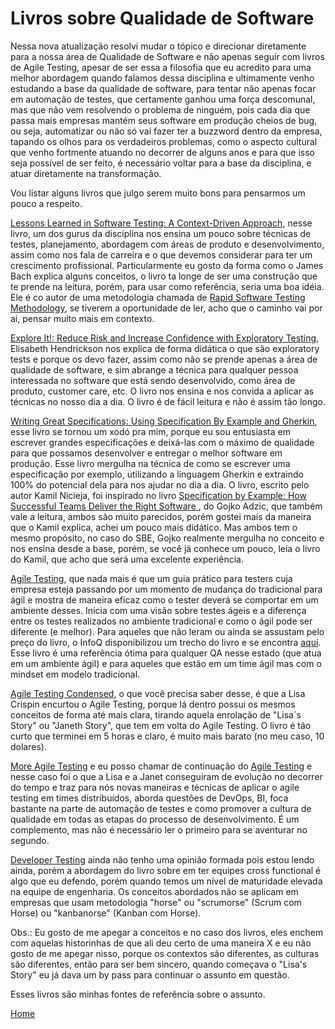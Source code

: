 # Livros sobre Qualidade de Software

Nessa nova atualização resolvi mudar o tópico e direcionar diretamente para a nossa área de Qualidade de Software e não apenas seguir com livros de Agile Testing, apesar de ser essa a filosofia que eu acredito para uma melhor abordagem quando falamos dessa disciplina e ultimamente venho estudando a base da qualidade de software, para tentar não apenas focar em automação de testes, que certamente ganhou uma força descomunal, mas que não vem resolvendo o problema de ninguém, pois cada dia que passa mais empresas mantém seus software em produção cheios de bug, ou seja, automatizar ou não só vai fazer ter a buzzword dentro da empresa, tapando os olhos para os verdadeiros problemas, como o aspecto cultural que venho fortmente atuando no decorrer de alguns anos e para que isso seja possível de ser feito, é necessário voltar para a base da disciplina, e atuar diretamente na transformação.

Vou listar alguns livros que julgo serem muito bons para pensarmos um pouco a respeito. 


[Lessons Learned in Software Testing: A Context-Driven Approach](https://amzn.to/2n3Rzc9), nesse livro, um dos gurus da disciplina nos ensina um pouco sobre técnicas de testes, planejamento, abordagem com áreas de produto e desenvolvimento, assim como nos fala de carreira e o que devemos considerar para ter um crescimento profissional. Particularmente eu gosto da forma como o James Bach explica alguns conceitos, o livro ta longe de ser uma construção que te prende na leitura, porém, para usar como referência, seria uma boa idéia. Ele é co autor de uma metodologia chamada de [Rapid Software Testing Methodology](https://www.satisfice.com/rapid-testing-methodology), se tiverem a oportunidade de ler, acho que o caminho vai por ai, pensar muito mais em contexto.

[Explore It!: Reduce Risk and Increase Confidence with Exploratory Testing](https://amzn.to/2mE5tBt), Elisabeth Hendrickson nos explica de forma didática o que são exploratory tests e porque os devo fazer, assim como não se prende apenas a área de qualidade de software, e sim abrange a técnica para qualquer pessoa interessada no software que está sendo desenvolvido, como área de produto, customer care, etc. O livro nos ensina e nos convida a aplicar as técnicas no nosso dia a dia. O livro é de fácil leitura e não é assim tão longo.

[Writing Great Specifications: Using Specification By Example and Gherkin](https://amzn.to/2kXxvre), esse livro se tornou um xodó pra mim, porque eu sou entusiasta em escrever grandes especificações e deixá-las com o máximo de qualidade para que possamos desenvolver e entregar o melhor software em produção. Esse livro mergulha na técnica de como se escrever uma especificação por exemplo, utilizando a linguagem Gherkin e extraindo 100% do potencial dela para nos ajudar no dia a dia. O livro, escrito pelo autor Kamil Nicieja, foi inspirado no livro [Specification by Example: How Successful Teams Deliver the Right Software ](https://amzn.to/2n78vi5), do Gojko Adzic, que também vale a leitura, ambos são muito parecidos, porém gostei mais da maneira que o Kamil explica, achei um pouco mais didático. Mas ambos tem o mesmo propósito, no caso do SBE, Gojko realmente mergulha no conceito e nos ensina desde a base, porém, se você já conhece um pouco, leia o livro do Kamil, que acho que será uma excelente experiência.

[Agile Testing](https://goo.gl/MjFe6B), que nada mais é que um guia prático para testers cuja empresa esteja passando por um momento de mudança do tradicional para ágil e mostra de maneira eficaz como o tester deverá se comportar em um ambiente desses. Inicia com uma visão sobre testes ágeis e a diferença entre os testes realizados no ambiente tradicional e como o ágil pode ser diferente (e melhor). Para aqueles que não leram ou ainda se assustam pelo preço do livro, o InfoQ disponibilizou um trecho do livro e se encontra [aqui](https://res.infoq.com/articles/agile-testing-book-excerpt/pt/resources/CrispinGregoryAgileTesting_Chp21.pdf). Esse livro é uma referência ótima para qualquer QA nesse estado (que atua em um ambiente ágil) e para aqueles que estão em um time ágil mas com o mindset em modelo tradicional.

[Agile Testing Condensed](https://leanpub.com/agiletesting-condensed), o que você precisa saber desse, é que a Lisa Crispin encurtou o Agile Testing, porque lá dentro possui os mesmos conceitos de forma até mais clara, tirando aquela enrolação de "Lisa´s Story" ou "Janeth Story", que tem em volta do Agile Testing. O livro é tão curto que terminei em 5 horas e claro, é muito mais barato (no meu caso, 10 dolares).

[More Agile Testing](https://goo.gl/eQsZ1B) e eu posso chamar de continuação do [Agile Testing](https://goo.gl/MjFe6B) e nesse caso foi o que a Lisa e a Janet conseguiram de evolução no decorrer do tempo e traz para nós novas maneiras e técnicas de aplicar o agile testing em times distribuídos, aborda questões de DevOps, BI, foca bastante na parte de automação de testes e como promover a cultura de qualidade em todas as etapas do processo de desenvolvimento. É um complemento, mas não é necessário ler o primeiro para se aventurar no segundo.

[Developer Testing](https://goo.gl/VzFHFt) ainda não tenho uma opinião formada pois estou lendo ainda, porém a abordagem do livro sobre em ter equipes cross functional é algo que eu defendo, porém quando temos um nível de maturidade elevada na equipe de engenharia. Os conceitos abordados não se aplicam em empresas que usam metodologia "horse" ou "scrumorse" (Scrum com Horse) ou "kanbanorse" (Kanban com Horse).

Obs.: Eu gosto de me apegar a conceitos e no caso dos livros, eles enchem com aquelas historinhas de que ali deu certo de uma maneira X e eu não gosto de me apegar nisso, porque os contextos são diferentes, as culturas são diferentes, então para ser bem sincero, quando começava o "Lisa's Story" eu já dava um by pass para continuar o assunto em questão.

Esses livros são minhas fontes de referência sobre o assunto.

[Home](https://github.com/thiagomarquessp/a-importancia-da-leitura-para-qas/blob/master/README.md)
